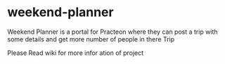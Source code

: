 # weekend-planner
Weekend Planner is a portal for Practeon where they can post a trip with some details and get more number of people in there Trip

Please Read wiki for more infor ation of project

